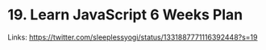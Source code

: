 # 19. Learn JavaScript 6 Weeks Plan

Links: https://twitter.com/sleeplessyogi/status/1331887771116392448?s=19